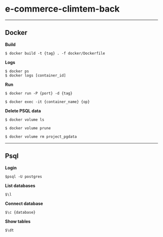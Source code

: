 # e-commerce-climtem-back
---

## Docker 
**Build**
```
$ docker build -t {tag} . -f docker/Dockerfile
```
**Logs**
```
$ docker ps
$ docker logs [container_id]
```
**Run**
```
$ docker run -P {port} -d {tag}
```
```
$ docker exec -it {container_name} {op}
```
**Delete PSQL data**
```
$ docker volume ls
```
```
$ docker volume prune
```
```
$ docker volume rm project_pgdata
```
---
## Psql
**Login**
```
$psql -U postgres
```
**List databases**
```
$\l
```
**Connect database**
```
$\c {database}
```
**Show tables**
```
$\dt
```